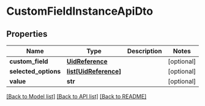 # CustomFieldInstanceApiDto

## Properties
Name | Type | Description | Notes
------------ | ------------- | ------------- | -------------
**custom_field** | [**UidReference**](UidReference.md) |  | [optional] 
**selected_options** | [**list[UidReference]**](UidReference.md) |  | [optional] 
**value** | **str** |  | [optional] 

[[Back to Model list]](../README.md#documentation-for-models) [[Back to API list]](../README.md#documentation-for-api-endpoints) [[Back to README]](../README.md)

